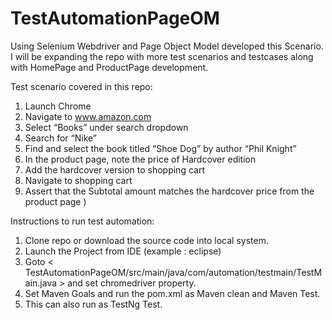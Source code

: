 # TestAutomationPageOM

Using Selenium Webdriver and Page Object Model developed this Scenario. I will be expanding the repo with more test scenarios and testcases along with HomePage and ProductPage development. 

Test scenario covered in this repo:
1. Launch Chrome
2. Navigate to www.amazon.com
3. Select “Books” under search dropdown
4. Search for “Nike”
5. Find and select the book titled “Shoe Dog” by author “Phil Knight” 
6. In the product page, note the price of Hardcover edition
7. Add the hardcover version to shopping cart
8. Navigate to shopping cart
9. Assert that the Subtotal amount matches the hardcover price from the product page    )

Instructions to run test automation:
1. Clone repo or download the source code into local system.
2. Launch the Project from IDE (example : eclipse)
3. Goto < TestAutomationPageOM/src/main/java/com/automation/testmain/TestMain.java >
   and set chromedriver property.
4. Set Maven Goals and run the pom.xml as Maven clean and Maven Test.
5. This can also run as TestNg Test.

